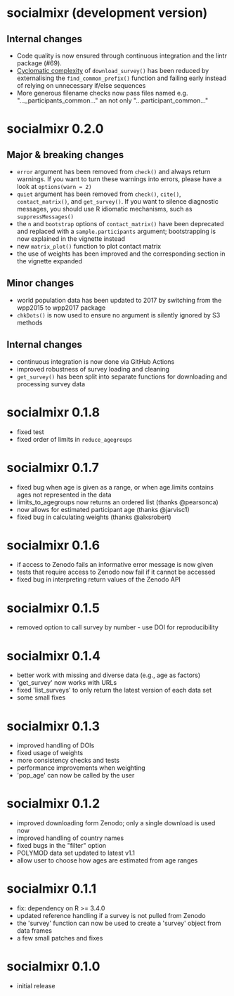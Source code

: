 # socialmixr (development version)

## Internal changes

* Code quality is now ensured through continuous integration and the lintr package (#69).
* [Cyclomatic complexity](https://en.wikipedia.org/wiki/Cyclomatic_complexity) of `download_survey()` has been reduced by externalising the `find_common_prefix()` function and failing early instead of relying on unnecessary if/else sequences 
* More generous filename checks now pass files named e.g. "..._participants_common..." an not only "...participant_common..."

# socialmixr 0.2.0

## Major & breaking changes

* `error` argument has been removed from `check()` and always return warnings. If you want to turn these warnings into errors, please have a look at `options(warn = 2)`
* `quiet` argument has been removed from `check()`, `cite()`, `contact_matrix()`, and `get_survey()`. If you want to silence diagnostic messages, you should use R idiomatic mechanisms, such as `suppressMessages()`
* the `n` and `bootstrap` options of `contact_matrix()` have been deprecated and replaced with a `sample.participants` argument; bootstrapping is now explained in the vignette instead
* new `matrix_plot()` function to plot contact matrix
* the use of weights has been improved and the corresponding section in the vignette expanded

## Minor changes

* world population data has been updated to 2017 by switching from the wpp2015
to wpp2017 package
* `chkDots()` is now used to ensure no argument is silently ignored by S3 methods

## Internal changes

* continuous integration is now done via GitHub Actions
* improved robustness of survey loading and cleaning
* `get_survey()` has been split into separate functions for downloading and processing survey data

# socialmixr 0.1.8

* fixed test
* fixed order of limits in `reduce_agegroups`

# socialmixr 0.1.7

* fixed bug when age is given as a range, or when age.limits contains ages not represented in the data
* limits_to_agegroups now returns an ordered list (thanks @pearsonca)
* now allows for estimated participant age (thanks @jarvisc1)
* fixed bug in calculating weights (thanks @alxsrobert)

# socialmixr 0.1.6

* if access to Zenodo fails an informative error message is now given
* tests that require access to Zenodo now fail if it cannot be accessed
* fixed bug in interpreting return values of the Zenodo API

# socialmixr 0.1.5

* removed option to call survey by number - use DOI for reproducibility

# socialmixr 0.1.4

* better work with missing and diverse data (e.g., age as factors)
* 'get_survey' now works with URLs
* fixed 'list_surveys' to only return the latest version of each data set
* some small fixes

# socialmixr 0.1.3

* improved handling of DOIs
* fixed usage of weights
* more consistency checks and tests
* performance improvements when weighting
* 'pop_age' can now be called by the user
 
# socialmixr 0.1.2

* improved downloading form Zenodo; only a single download is used now
* improved handling of country names
* fixed bugs in the "filter" option
* POLYMOD data set updated to latest v1.1
* allow user to choose how ages are estimated from age ranges

# socialmixr 0.1.1

* fix: dependency on R >= 3.4.0
* updated reference handling if a survey is not pulled from Zenodo
* the 'survey' function can now be used to create a 'survey' object from data frames
* a few small patches and fixes

# socialmixr 0.1.0

* initial release
